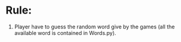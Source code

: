 # Rule:
1. Player have to guess the random word give by the games (all the available word is contained in Words.py).
